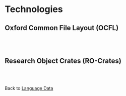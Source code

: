 # Technologies

## Oxford Common File Layout (OCFL)
<br />
<br />

## Research Object Crates (RO-Crates)
<br />
<br />

Back to [Language Data](../data/)

